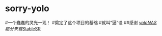 # sorry-yolo
#一个蠢蠢的灵光一现！
#奠定了这个项目的基础
#就叫“逼”设
##感谢
*[yoloNAS](https://github.com/Deci-AI/super-gradients)
超分来自*[StableSR](https://github.com/IceClear/StableSR)
